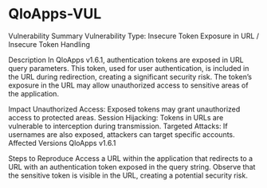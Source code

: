 # QloApps-VUL
Vulnerability Summary
Vulnerability Type: Insecure Token Exposure in URL / Insecure Token Handling

Description
In QloApps v1.6.1, authentication tokens are exposed in URL query parameters. This token, used for user authentication, is included in the URL during redirection, creating a significant security risk. The token’s exposure in the URL may allow unauthorized access to sensitive areas of the application.

Impact
Unauthorized Access: Exposed tokens may grant unauthorized access to protected areas.
Session Hijacking: Tokens in URLs are vulnerable to interception during transmission.
Targeted Attacks: If usernames are also exposed, attackers can target specific accounts.
Affected Versions
QloApps v1.6.1

Steps to Reproduce
Access a URL within the application that redirects to a URL with an authentication token exposed in the query string.
Observe that the sensitive token is visible in the URL, creating a potential security risk.
